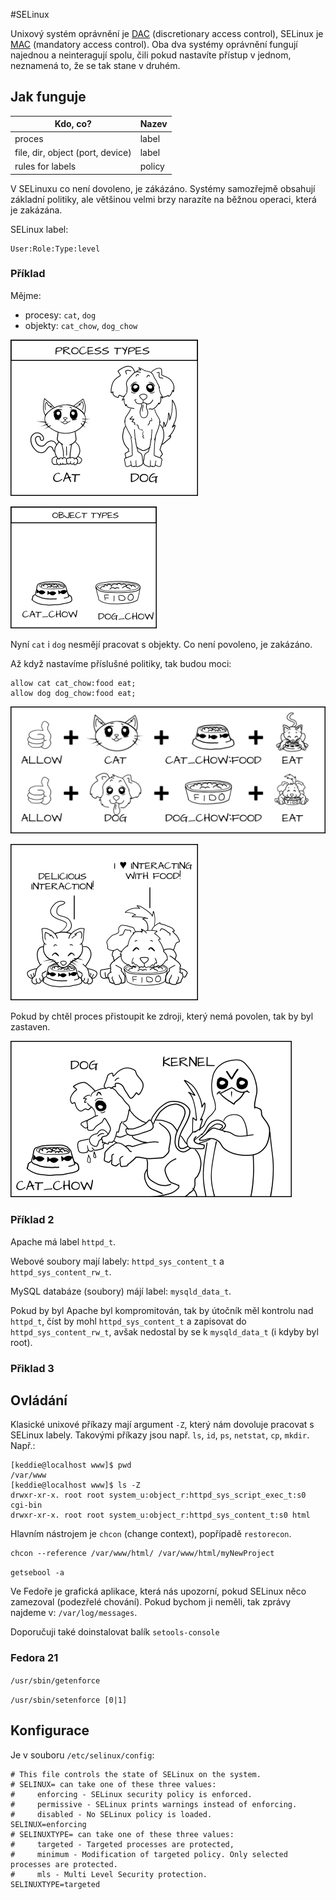 #SELinux

Unixový systém oprávnění je [DAC][4] (discretionary access control), SELinux je [MAC][5] (mandatory access control). Oba dva systémy oprávnění fungují najednou a neinteragují spolu, čili pokud nastavíte přístup v jednom, neznamená to, že se tak stane v druhém.

## Jak funguje

|Kdo, co?                          | Nazev   |
|----------------------------------|---------|
|proces                            | label   |
|file, dir, object (port, device)  | label   |
|rules for labels                  | policy  |

V SELinuxu co není dovoleno, je zákázáno. Systémy samozřejmě obsahují základní politiky, ale většinou velmi brzy narazíte na běžnou operaci, která je zakázána.

SELinux label:
```
User:Role:Type:level
```

### Příklad

Mějme:
* procesy: `cat`, `dog`
* objekty: `cat_chow`, `dog_chow`


![Procesy cat & dog](img/type-enforcement_01_catdog.png)

![Procesy cat & dog](img/type-enforcement_03_foods.png)


Nyní `cat` i `dog` nesmějí pracovat s objekty. Co není povoleno, je zakázáno.

Až když nastavíme příslušné politiky, tak budou moci:

```
allow cat cat_chow:food eat;
allow dog dog_chow:food eat;
```

![Procesy cat & dog](img/type-enforcement_04_policy.png)

![Procesy cat & dog](img/type-enforcement_02_eat.png)

Pokud by chtěl proces přistoupit ke zdroji, který nemá povolen, tak by byl zastaven.

![Procesy cat & dog](img/type-enforcement_06_tux-dog-leash.png)

### Příklad 2

Apache má label `httpd_t`.

Webové soubory mají labely: `httpd_sys_content_t` a `httpd_sys_content_rw_t`.

MySQL databáze (soubory) májí label: `mysqld_data_t`.

Pokud by byl Apache byl kompromitován, tak by útočník měl kontrolu nad `httpd_t`, číst by mohl
`httpd_sys_content_t` a zapisovat do `httpd_sys_content_rw_t`, avšak nedostal by se k `mysqld_data_t` (i kdyby byl root).

### Přiklad 3



## Ovládání
Klasické unixové příkazy mají argument `-Z`, který nám dovoluje pracovat s SELinux labely. Takovými příkazy jsou např. `ls`, `id`, `ps`, `netstat`, `cp`, `mkdir`. Např.:

```
[keddie@localhost www]$ pwd
/var/www
[keddie@localhost www]$ ls -Z
drwxr-xr-x. root root system_u:object_r:httpd_sys_script_exec_t:s0 cgi-bin
drwxr-xr-x. root root system_u:object_r:httpd_sys_content_t:s0 html
```

Hlavním nástrojem je `chcon` (change context), popřípadě `restorecon`.


```
chcon --reference /var/www/html/ /var/www/html/myNewProject
```

`getsebool -a`

Ve Fedoře je grafická aplikace, která nás upozorní, pokud SELinux něco zamezoval (podezřelé chování). Pokud bychom ji neměli, tak zprávy najdeme v: `/var/log/messages`.

Doporučuji také doinstalovat balík `setools-console`

### Fedora 21

```/usr/sbin/getenforce```

```/usr/sbin/setenforce [0|1]```

## Konfigurace

Je v souboru `/etc/selinux/config`:
```
# This file controls the state of SELinux on the system.
# SELINUX= can take one of these three values:
#     enforcing - SELinux security policy is enforced.
#     permissive - SELinux prints warnings instead of enforcing.
#     disabled - No SELinux policy is loaded.
SELINUX=enforcing
# SELINUXTYPE= can take one of these three values:
#     targeted - Targeted processes are protected,
#     minimum - Modification of targeted policy. Only selected processes are protected.
#     mls - Multi Level Security protection.
SELINUXTYPE=targeted
```

[2]: http://youtu.be/MxjenQ31b70 "YT1"
[3]: http://opensource.com/business/13/11/selinux-policy-guide "GUIDE"
[4]: http://cs.wikipedia.org/wiki/Discretionary_Access_Control  "DAC"
[5]: http://cs.wikipedia.org/wiki/Mandatory_access_control "MAC"

